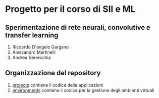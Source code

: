 # Progetto per il corso di SII e ML
## Sperimentazione di rete neurali, convolutive e transfer learning
1. Riccardo D'angelo Gargano
2. Alessandro Martinelli
3. Andrea Serrecchia


## Organizzazione del repository
1. [projects](https://github.com/riccadang/progetto_asw/tree/master/projects) contiene il codice delle applicazioni
2. [environments](https://github.com/riccadang/progetto_asw/tree/master/environments) contiene il codice per la gestione degli ambienti virtuali
